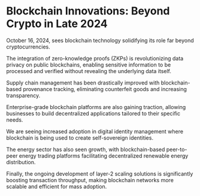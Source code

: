 # Blockchain Innovations: Beyond Crypto in Late 2024

October 16, 2024, sees blockchain technology solidifying its role far beyond cryptocurrencies.

The integration of zero-knowledge proofs (ZKPs) is revolutionizing data privacy on public blockchains, enabling sensitive information to be processed and verified without revealing the underlying data itself.

Supply chain management has been drastically improved with blockchain-based provenance tracking, eliminating counterfeit goods and increasing transparency.

Enterprise-grade blockchain platforms are also gaining traction, allowing businesses to build decentralized applications tailored to their specific needs.

We are seeing increased adoption in digital identity management where blockchain is being used to create self-sovereign identities.

The energy sector has also seen growth, with blockchain-based peer-to-peer energy trading platforms facilitating decentralized renewable energy distribution.

Finally, the ongoing development of layer-2 scaling solutions is significantly boosting transaction throughput, making blockchain networks more scalable and efficient for mass adoption.
